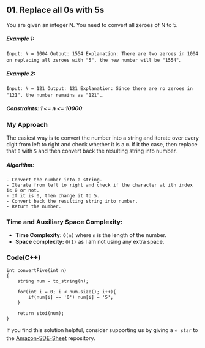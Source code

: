 ## 01. Replace all 0s with 5s

You are given an integer N. You need to convert all zeroes of N to 5.

##### Example 1:
`Input:
N = 1004
Output: 1554
Explanation: There are two zeroes in 1004
on replacing all zeroes with "5", the new
number will be "1554"`.

##### Example 2:
`Input:
N = 121
Output: 121
Explanation: Since there are no zeroes in
"121", the number remains as "121".`.

##### Constraints: 1 <= n <= 10000

### My Approach

The easiest way is to convert the number into a string and iterate over every digit from left to right and check whether it is a `0`. If it the case, then replace that `0` with `5` and then convert back the resulting string into number.

##### Algorithm:

    - Convert the number into a string.
    - Iterate from left to right and check if the character at ith index is 0 or not.
    - If it is 0, then change it to 5.
    - Convert back the resulting string into number.
    - Return the number.

### Time and Auxiliary Space Complexity:

- **Time Complexity:** `O(n)` where `n` is the length of the number.
- **Space complexity:** `O(1)` as I am not using any extra space.

### Code(C++)

``` 
int convertFive(int n)
{
    string num = to_string(n);
    
    for(int i = 0; i < num.size(); i++){
        if(num[i] == '0') num[i] = '5';
    }
    
    return stoi(num);
}
```

If you find this solution helpful, consider supporting us by giving a `⭐ star` to the [Amazon-SDE-Sheet](https://github.com/Bibhuprasad740/Amazon-SDE-Sheet) repository.
